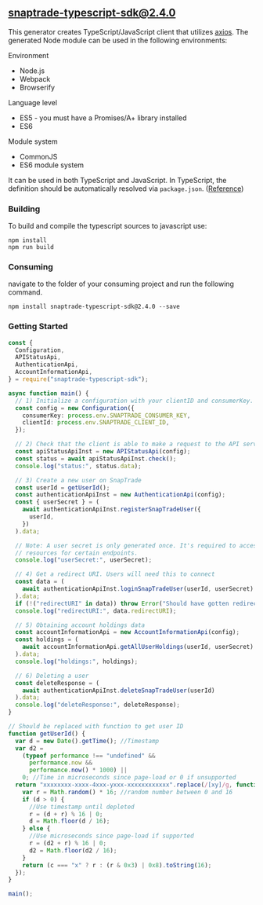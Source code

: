 ## snaptrade-typescript-sdk@2.4.0

This generator creates TypeScript/JavaScript client that utilizes [axios](https://github.com/axios/axios). The generated Node module can be used in the following environments:

Environment
* Node.js
* Webpack
* Browserify

Language level
* ES5 - you must have a Promises/A+ library installed
* ES6

Module system
* CommonJS
* ES6 module system

It can be used in both TypeScript and JavaScript. In TypeScript, the definition should be automatically resolved via `package.json`. ([Reference](http://www.typescriptlang.org/docs/handbook/typings-for-npm-packages.html))

### Building

To build and compile the typescript sources to javascript use:
```
npm install
npm run build
```

### Consuming

navigate to the folder of your consuming project and run the following command.

```
npm install snaptrade-typescript-sdk@2.4.0 --save
```

### Getting Started

```typescript
const {
  Configuration,
  APIStatusApi,
  AuthenticationApi,
  AccountInformationApi,
} = require("snaptrade-typescript-sdk");

async function main() {
  // 1) Initialize a configuration with your clientID and consumerKey.
  const config = new Configuration({
    consumerKey: process.env.SNAPTRADE_CONSUMER_KEY,
    clientId: process.env.SNAPTRADE_CLIENT_ID,
  });

  // 2) Check that the client is able to make a request to the API server.
  const apiStatusApiInst = new APIStatusApi(config);
  const status = await apiStatusApiInst.check();
  console.log("status:", status.data);

  // 3) Create a new user on SnapTrade
  const userId = getUserId();
  const authenticationApiInst = new AuthenticationApi(config);
  const { userSecret } = (
    await authenticationApiInst.registerSnapTradeUser({
      userId,
    })
  ).data;

  // Note: A user secret is only generated once. It's required to access
  // resources for certain endpoints.
  console.log("userSecret:", userSecret);

  // 4) Get a redirect URI. Users will need this to connect
  const data = (
    await authenticationApiInst.loginSnapTradeUser(userId, userSecret)
  ).data;
  if (!("redirectURI" in data)) throw Error("Should have gotten redirect URI");
  console.log("redirectURI:", data.redirectURI);

  // 5) Obtaining account holdings data
  const accountInformationApi = new AccountInformationApi(config);
  const holdings = (
    await accountInformationApi.getAllUserHoldings(userId, userSecret)
  ).data;
  console.log("holdings:", holdings);

  // 6) Deleting a user
  const deleteResponse = (
    await authenticationApiInst.deleteSnapTradeUser(userId)
  ).data;
  console.log("deleteResponse:", deleteResponse);
}

// Should be replaced with function to get user ID
function getUserId() {
  var d = new Date().getTime(); //Timestamp
  var d2 =
    (typeof performance !== "undefined" &&
      performance.now &&
      performance.now() * 1000) ||
    0; //Time in microseconds since page-load or 0 if unsupported
  return "xxxxxxxx-xxxx-4xxx-yxxx-xxxxxxxxxxxx".replace(/[xy]/g, function (c) {
    var r = Math.random() * 16; //random number between 0 and 16
    if (d > 0) {
      //Use timestamp until depleted
      r = (d + r) % 16 | 0;
      d = Math.floor(d / 16);
    } else {
      //Use microseconds since page-load if supported
      r = (d2 + r) % 16 | 0;
      d2 = Math.floor(d2 / 16);
    }
    return (c === "x" ? r : (r & 0x3) | 0x8).toString(16);
  });
}

main();

```
